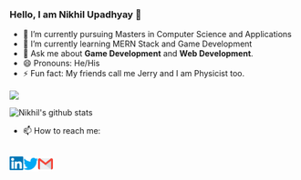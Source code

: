 ### Hello, I am Nikhil Upadhyay 👋

- 🔭 I’m currently pursuing Masters in Computer Science and Applications
- 🌱 I’m currently learning MERN Stack and Game Development
- 💬 Ask me about **Game Development** and **Web Development**.
- 😄 Pronouns: He/His
- ⚡ Fun fact: My friends call me Jerry and I am Physicist too. 
<img src="https://i.imgur.com/kdKhgx6.gif" width="240px" align="center">

![Nikhil's github stats](https://github-readme-stats.vercel.app/api?username=jerrycode06&&show_icons=true&title_color=ffffff&icon_color=bb2acf&text_color=daf7dc&bg_color=151515)

- 📫 How to reach me: 
<br>
  <a href="https://www.linkedin.com/in/nikhil-upadhyay-166673150/">
    <img align="left" alt="Nikhil Upadhyay | Linkedin" width="24px" src="https://github.com/AquibPy/AquibPy/blob/master/Assets/Linkedin.svg" />
  </a>
  <a href="https://twitter.com/chaotic_jerry">
    <img align="left" alt="Nikhil Upadhyay | Twitter" width="26px" src="https://github.com/AquibPy/AquibPy/blob/master/Assets/Twitter.svg" />
  </a>
  <a href="mailto:nikhil9690@gmail.com">
    <img align="left" alt="Nikhil Upadhyay | Gmail" width="26px" src="https://github.com/AquibPy/AquibPy/blob/master/Assets/Gmail.svg" />
  </a>
